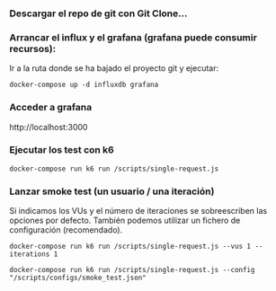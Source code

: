 ### Descargar el repo de git con Git Clone...

### Arrancar el influx y el grafana (grafana puede consumir recursos):
Ir a la ruta donde se ha bajado el proyecto git y ejecutar:

`docker-compose up -d influxdb grafana`

### Acceder a grafana

http://localhost:3000

### Ejecutar los test con k6
`docker-compose run k6 run /scripts/single-request.js`

### Lanzar smoke test (un usuario / una iteración)
Si indicamos los VUs y el número de iteraciones se sobreescriben las opciones por defecto. 
También podemos utilizar un fichero de configuración (recomendado).

`docker-compose run k6 run /scripts/single-request.js --vus 1 --iterations 1`

`docker-compose run k6 run /scripts/single-request.js --config "/scripts/configs/smoke_test.json"`


